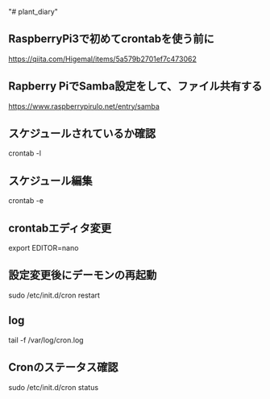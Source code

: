 "# plant_diary" 

## RaspberryPi3で初めてcrontabを使う前に 

https://qiita.com/Higemal/items/5a579b2701ef7c473062

## Rapberry PiでSamba設定をして、ファイル共有する
https://www.raspberrypirulo.net/entry/samba

## スケジュールされているか確認
crontab -l

## スケジュール編集
crontab -e

## crontabエディタ変更
export EDITOR=nano


## 設定変更後にデーモンの再起動
sudo /etc/init.d/cron restart

## log 
tail -f /var/log/cron.log

## Cronのステータス確認
sudo /etc/init.d/cron status

